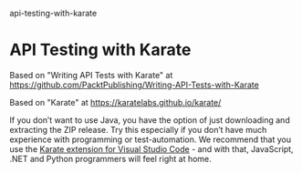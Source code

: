 api-testing-with-karate
# API Testing with Karate

Based on "Writing API Tests with Karate" at https://github.com/PacktPublishing/Writing-API-Tests-with-Karate

Based on "Karate" at https://karatelabs.github.io/karate/

If you don’t want to use Java, you have the option of just downloading and extracting the ZIP release. Try this especially if you don’t have much experience with programming or test-automation. We recommend that you use the [Karate extension for Visual Studio Code](https://marketplace.visualstudio.com/items?itemName=karatelabs.karate) - and with that, JavaScript, .NET and Python programmers will feel right at home.
